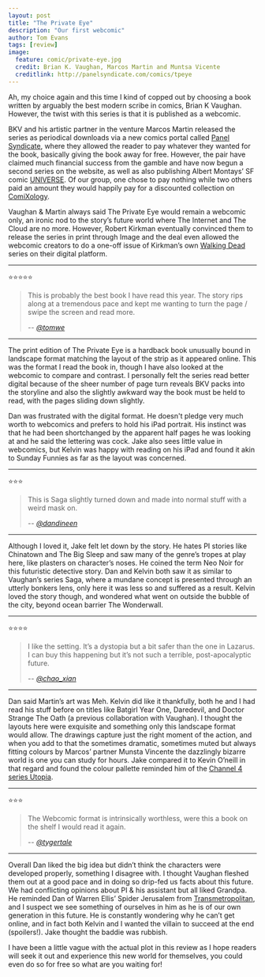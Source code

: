 ```yaml
---
layout: post
title: "The Private Eye"
description: "Our first webcomic"
author: Tom Evans
tags: [review]
image:
  feature: comic/private-eye.jpg
  credit: Brian K. Vaughan, Marcos Martin and Muntsa Vicente
  creditlink: http://panelsyndicate.com/comics/tpeye
---
```


Ah, my choice again and this time I kind of copped out by choosing a book written by arguably the best modern scribe in comics, Brian K Vaughan. However, the twist with this series is that it is published as a webcomic.

BKV and his artistic partner in the venture Marcos Martin released the series as periodical downloads via a new comics portal called [Panel Syndicate](http://panelsyndicate.com/comics/tpeye), where they allowed the reader to pay whatever they wanted for the book, basically giving the book away for free. However, the pair have claimed much financial success from the gamble and have now begun a second series on the website, as well as also publishing Albert Montays’ SF comic [UNIVERSE](http://panelsyndicate.com/comics/universe). Of our group, one chose to pay nothing while two others paid an amount they would happily pay for a discounted collection on [ComiXology](https://www.comixology.co.uk).

Vaughan & Martin always said The Private Eye would remain a webcomic only, an ironic nod to the story’s future world where The Internet and The Cloud are no more. However, Robert Kirkman eventually convinced them to release the series in print through Image and the deal even allowed the webcomic creators to do a one-off issue of Kirkman’s own [Walking Dead](http://www.thewalkingdead.com) series on their digital platform.

---
 :star::star::star::star::star:

> This is probably the best book I have read this year. The story rips along at a tremendous pace and kept me wanting to turn the page / swipe the screen and read more.
>
> -- <cite>[@tomwe](https://twitter.com/tomwe)</cite>

---

The print edition of The Private Eye is a hardback book unusually bound in landscape format matching the layout of the strip as it appeared online. This was the format I read the book in, though I have also looked at the webcomic to compare and contrast. I personally felt the series read better digital because of the sheer number of page turn reveals BKV packs into the storyline and also the slightly awkward way the book must be held to read, with the pages sliding down slightly.

Dan was frustrated with the digital format. He doesn't pledge very much worth to webcomics and prefers to hold his iPad portrait. His instinct was that he had been shortchanged by the apparent half pages he was looking at and he said the lettering was cock. Jake also sees little value in webcomics, but Kelvin was happy with reading on his iPad and found it akin to Sunday Funnies as far as the layout was concerned.

---
:star::star::star:

> This is Saga slightly turned down and made into normal stuff with a weird mask on.
>
> -- <cite>[@dandineen](https://twitter.com/dandineen)</cite>

---

Although I loved it, Jake felt let down by the story. He hates PI stories like Chinatown and The Big Sleep and saw many of the genre’s tropes at play here, like plasters on character’s noses. He coined the term Neo Noir for this futuristic detective story. Dan and Kelvin both saw it as similar to Vaughan’s series Saga, where a mundane concept is presented through an utterly bonkers lens, only here it was less so and suffered as a result.  Kelvin loved the story though, and wondered what went on outside the bubble of the city, beyond ocean barrier The Wonderwall.

---
:star::star::star::star:

> I like the setting. It’s a dystopia but a bit safer than the one in Lazarus. I can buy this happening but it’s not such a terrible, post-apocalyptic future.
>
> -- <cite>[@chao_xian](https://twitter.com/chao_xian)</cite>

---

Dan said Martin’s art was Meh. Kelvin did like it thankfully, both he and I had read his stuff before on titles like Batgirl Year One, Daredevil, and Doctor Strange The Oath (a previous collaboration with Vaughan). I thought the layouts here were exquisite and something only this landscape format would allow. The drawings capture just the right moment of the action, and when you add to that the sometimes dramatic, sometimes muted but always fitting colours by Marcos’ partner Munsta Vincente the dazzlingly bizarre world is one you can study for hours. Jake compared it to Kevin O’neill in that regard and found the colour pallette reminded him of the [Channel 4 series Utopia](http://www.channel4.com/programmes/utopia).

---
:star::star::star:

> The Webcomic format is intrinsically worthless, were this a book on the shelf I would read it again.
>
> -- <cite>[@tygertale](https://twitter.com/tygertale)</cite>

---

Overall Dan liked the big idea but didn’t think the characters were developed properly, something I disagree with. I thought Vaughan fleshed them out at a good pace and in doing so drip-fed us facts about this future. We had conflicting opinions about PI & his assistant but all liked Grandpa. He reminded Dan of Warren Ellis’ Spider Jerusalem from [Transmetropolitan](https://en.wikipedia.org/wiki/Transmetropolitan), and I suspect we see something of ourselves in him as he is of our own generation in this future. He is constantly wondering why he can’t get online, and in fact both Kelvin and I wanted the villain to succeed at the end (spoilers!). Jake thought the baddie was rubbish.

I have been a little vague with the actual plot in this review as I hope readers will seek it out and experience this new world for themselves, you could even do so for free so what are you waiting for!
